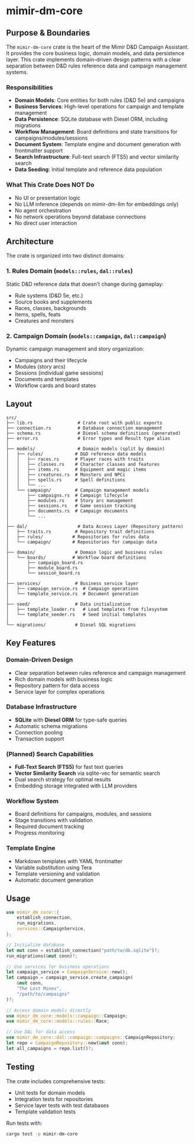 # mimir-dm-core

## Purpose & Boundaries

The `mimir-dm-core` crate is the heart of the Mimir D&D Campaign Assistant. It provides the core business logic, domain models, and data persistence layer. This crate implements domain-driven design patterns with a clear separation between D&D rules reference data and campaign management systems.

### Responsibilities

- **Domain Models**: Core entities for both rules (D&D 5e) and campaigns
- **Business Services**: High-level operations for campaign and template management
- **Data Persistence**: SQLite database with Diesel ORM, including migrations
- **Workflow Management**: Board definitions and state transitions for campaigns/modules/sessions
- **Document System**: Template engine and document generation with frontmatter support
- **Search Infrastructure**: Full-text search (FTS5) and vector similarity search
- **Data Seeding**: Initial template and reference data population

### What This Crate Does NOT Do

- No UI or presentation logic
- No LLM inference (depends on mimir-dm-llm for embeddings only)
- No agent orchestration
- No network operations beyond database connections
- No direct user interaction

## Architecture

The crate is organized into two distinct domains:

### 1. Rules Domain (`models::rules`, `dal::rules`)
Static D&D reference data that doesn't change during gameplay:
- Rule systems (D&D 5e, etc.)
- Source books and supplements
- Races, classes, backgrounds
- Items, spells, feats
- Creatures and monsters

### 2. Campaign Domain (`models::campaign`, `dal::campaign`)
Dynamic campaign management and story organization:
- Campaigns and their lifecycle
- Modules (story arcs)
- Sessions (individual game sessions)
- Documents and templates
- Workflow cards and board states

## Layout

```
src/
├── lib.rs                 # Crate root with public exports
├── connection.rs          # Database connection management
├── schema.rs              # Diesel schema definitions (generated)
├── error.rs               # Error types and Result type alias
│
├── models/                # Domain models (split by domain)
│   ├── rules/            # D&D reference data models
│   │   ├── races.rs      # Player races with traits
│   │   ├── classes.rs    # Character classes and features
│   │   ├── items.rs      # Equipment and magic items
│   │   ├── creatures.rs  # Monsters and NPCs
│   │   ├── spells.rs     # Spell definitions
│   │   └── ...
│   └── campaign/         # Campaign management models
│       ├── campaigns.rs  # Campaign lifecycle
│       ├── modules.rs    # Story arc management
│       ├── sessions.rs   # Game session tracking
│       ├── documents.rs  # Campaign documents
│       └── ...
│
├── dal/                   # Data Access Layer (Repository pattern)
│   ├── traits.rs         # Repository trait definitions
│   ├── rules/           # Repositories for rules data
│   └── campaign/        # Repositories for campaign data
│
├── domain/               # Domain logic and business rules
│   └── boards/          # Workflow board definitions
│       ├── campaign_board.rs
│       ├── module_board.rs
│       └── session_board.rs
│
├── services/             # Business service layer
│   ├── campaign_service.rs  # Campaign operations
│   └── template_service.rs  # Document generation
│
├── seed/                 # Data initialization
│   ├── template_loader.rs   # Load templates from filesystem
│   └── template_seeder.rs   # Seed initial templates
│
└── migrations/           # Diesel SQL migrations
```

## Key Features

### Domain-Driven Design
- Clear separation between rules reference and campaign management
- Rich domain models with business logic
- Repository pattern for data access
- Service layer for complex operations

### Database Infrastructure
- **SQLite** with **Diesel ORM** for type-safe queries
- Automatic schema migrations
- Connection pooling
- Transaction support

### (Planned) Search Capabilities
- **Full-Text Search (FTS5)** for fast text queries
- **Vector Similarity Search** via sqlite-vec for semantic search
- Dual search strategy for optimal results
- Embedding storage integrated with LLM providers

### Workflow System
- Board definitions for campaigns, modules, and sessions
- Stage transitions with validation
- Required document tracking
- Progress monitoring

### Template Engine
- Markdown templates with YAML frontmatter
- Variable substitution using Tera
- Template versioning and validation
- Automatic document generation



## Usage

```rust
use mimir_dm_core::{
    establish_connection, 
    run_migrations,
    services::CampaignService,
};

// Initialize database
let mut conn = establish_connection("path/to/db.sqlite")?;
run_migrations(&mut conn)?;

// Use services for business operations
let campaign_service = CampaignService::new();
let campaign = campaign_service.create_campaign(
    &mut conn,
    "The Lost Mines",
    "/path/to/campaigns"
)?;

// Access domain models directly
use mimir_dm_core::models::campaign::Campaign;
use mimir_dm_core::models::rules::Race;

// Use DAL for data access
use mimir_dm_core::dal::campaign::campaigns::CampaignRepository;
let repo = CampaignRepository::new(&mut conn);
let all_campaigns = repo.list()?;
```

## Testing

The crate includes comprehensive tests:
- Unit tests for domain models
- Integration tests for repositories
- Service layer tests with test databases
- Template validation tests

Run tests with:
```bash
cargo test -p mimir-dm-core
```

